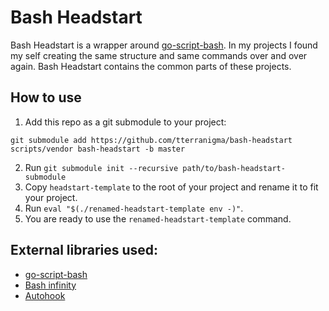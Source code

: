 # Bash Headstart

Bash Headstart is a wrapper around
[go-script-bash](https://github.com/mbland/go-script-bash). In my projects I
found my self creating the same structure and same commands over and over
again. Bash Headstart contains the common parts of these projects.

## How to use
1. Add this repo as a git submodule to your project:
```
git submodule add https://github.com/tterranigma/bash-headstart scripts/vendor bash-headstart -b master
```
2. Run `git submodule init --recursive path/to/bash-headstart-submodule`
3. Copy `headstart-template` to the root of your project and rename it to fit
   your project.
4. Run `eval "$(./renamed-headstart-template env -)"`.
5. You are ready to use the `renamed-headstart-template` command.

## External libraries used:
- [go-script-bash](https://github.com/mbland/go-script-bash)
- [Bash infinity](https://github.com/niieani/bash-oo-framework)
- [Autohook](https://github.com/nkantar/Autohook)


